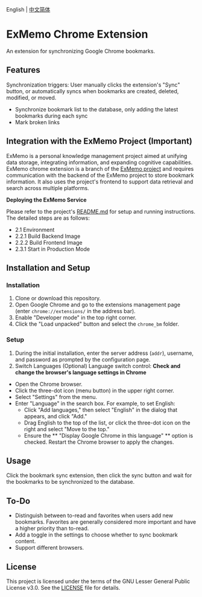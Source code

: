 English | [中文简体](./README_cn.md)

# ExMemo Chrome Extension
An extension for synchronizing Google Chrome bookmarks.

## Features

Synchronization triggers: User manually clicks the extension's "Sync" button, or automatically syncs when bookmarks are created, deleted, modified, or moved.

- Synchronize bookmark list to the database, only adding the latest bookmarks during each sync
- Mark broken links

## Integration with the ExMemo Project (Important)

ExMemo is a personal knowledge management project aimed at unifying data storage, integrating information, and expanding cognitive capabilities. ExMemo chrome extension is a branch of the [ExMemo project](https://github.com/ExMemo/exmemo.git) and requires communication with the backend of the ExMemo project to store bookmark information. It also uses the project's frontend to support data retrieval and search across multiple platforms.

**Deploying the ExMemo Service**

Please refer to the project's [README.md](https://github.com/ExMemo/exmemo/blob/master/README.md) for setup and running instructions. The detailed steps are as follows:
- 2.1 Environment
- 2.2.1 Build Backend Image
- 2.2.2 Build Frontend Image
- 2.3.1 Start in Production Mode

## Installation and Setup

### Installation
1. Clone or download this repository.
2. Open Google Chrome and go to the extensions management page (enter `chrome://extensions/` in the address bar).
3. Enable "Developer mode" in the top right corner.
4. Click the "Load unpacked" button and select the `chrome_bm` folder.

### Setup
1. During the initial installation, enter the server address (`addr`), username, and password as prompted by the configuration page.
2. Switch Languages (Optional)
Language switch control: **Check and change the browser's language settings in Chrome**

- Open the Chrome browser.
- Click the three-dot icon (menu button) in the upper right corner.
- Select "Settings" from the menu.
- Enter "Language" in the search box. For example, to set English:
  - Click "Add languages," then select "English" in the dialog that appears, and click "Add."
  - Drag English to the top of the list, or click the three-dot icon on the right and select "Move to the top."
  - Ensure the ** "Display Google Chrome in this language" ** option is checked.
Restart the Chrome browser to apply the changes.

## Usage

Click the bookmark sync extension, then click the sync button and wait for the bookmarks to be synchronized to the database.

## To-Do
- Distinguish between to-read and favorites when users add new bookmarks. Favorites are generally considered more important and have a higher priority than to-read.
- Add a toggle in the settings to choose whether to sync bookmark content.
- Support different browsers.

## License
This project is licensed under the terms of the GNU Lesser General Public License v3.0. See the [LICENSE](./LICENSE) file for details.